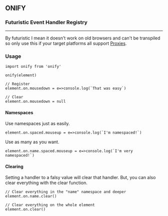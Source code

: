 ## ONIFY
### Futuristic Event Handler Registry


----------


By futuristic I mean it doesn't work on old browsers and can't be transpiled so only use this if your target platforms all support [Proxies](http://caniuse.com/#feat=proxy).

### Usage

    import onify from 'onify'
	
	onify(element)
	
	// Register
	element.on.mousedown = e=>console.log(`That was easy`)
	
	// Clear
	element.on.mousedown = null

#### Namespaces

Use namespaces just as easily.

	element.on.spaced.mouseup = e=>console.log(`I'm namespaced!`)
	
Use as many as you want.

	element.on.name.spaced.mouseup = e=>console.log(`I'm very namespaced!`)

#### Clearing
Setting a handler to a falsy value will clear that handler. But, you can also clear everything with the clear function.

	// Clear everything in the "name" namespace and deeper
	element.on.name.clear()
	
	// Clear everything on the whole element
	element.on.clear()